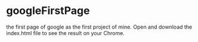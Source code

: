 # googleFirstPage
the first page of google as the first project of mine.
Open and download the index.html file to see the result on your Chrome.
